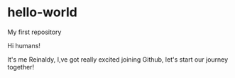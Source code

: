 # hello-world
My first repository

Hi humans!

It's me Reinaldy, I,ve got really excited joining Github, let's start our
journey together!
